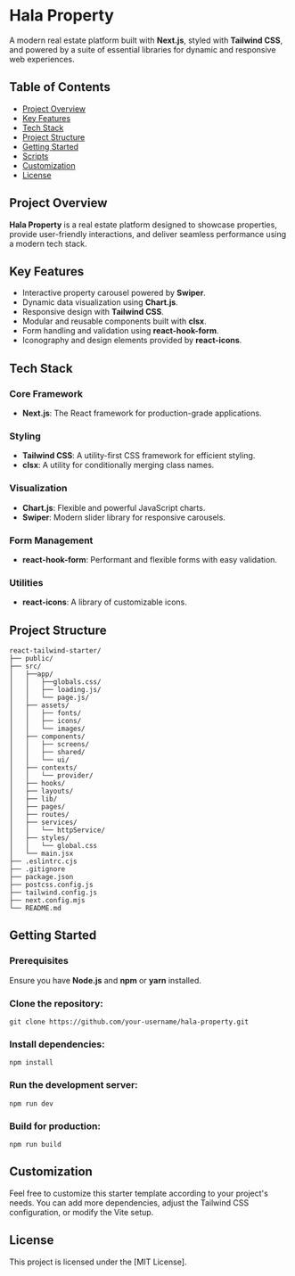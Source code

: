 # Hala Property

A modern real estate platform built with **Next.js**, styled with **Tailwind CSS**, and powered by a suite of essential libraries for dynamic and responsive web experiences.

## Table of Contents

- [Project Overview](#project-overview)
- [Key Features](#key-features)
- [Tech Stack](#tech-stack)
- [Project Structure](#project-structure)
- [Getting Started](#getting-started)
- [Scripts](#scripts)
- [Customization](#customization)
- [License](#license)

## Project Overview

**Hala Property** is a real estate platform designed to showcase properties, provide user-friendly interactions, and deliver seamless performance using a modern tech stack.

## Key Features

- Interactive property carousel powered by **Swiper**.
- Dynamic data visualization using **Chart.js**.
- Responsive design with **Tailwind CSS**.
- Modular and reusable components built with **clsx**.
- Form handling and validation using **react-hook-form**.
- Iconography and design elements provided by **react-icons**.

## Tech Stack

### Core Framework

- **Next.js**: The React framework for production-grade applications.

### Styling

- **Tailwind CSS**: A utility-first CSS framework for efficient styling.
- **clsx**: A utility for conditionally merging class names.

### Visualization

- **Chart.js**: Flexible and powerful JavaScript charts.
- **Swiper**: Modern slider library for responsive carousels.

### Form Management

- **react-hook-form**: Performant and flexible forms with easy validation.

### Utilities

- **react-icons**: A library of customizable icons.

## Project Structure

```
react-tailwind-starter/
├── public/
├── src/
│   ├──app/
│   │   ├──globals.css/
│   │   ├── loading.js/
│   │   └── page.js/
│   ├── assets/
│   │   ├── fonts/
│   │   ├── icons/
│   │   └── images/
│   ├── components/
│   │   ├── screens/
│   │   ├── shared/
│   │   └── ui/
│   ├── contexts/
│   │   └── provider/
│   ├── hooks/
│   ├── layouts/
│   ├── lib/
│   ├── pages/
│   ├── routes/
│   ├── services/
│   │   └── httpService/
│   ├── styles/
│   │   └── global.css
│   └── main.jsx
├── .eslintrc.cjs
├── .gitignore
├── package.json
├── postcss.config.js
├── tailwind.config.js
├── next.config.mjs
└── README.md
```

## Getting Started

### Prerequisites

Ensure you have **Node.js** and **npm** or **yarn** installed.

### Clone the repository:

```
git clone https://github.com/your-username/hala-property.git
```

### Install dependencies:

```
npm install
```

### Run the development server:

```
npm run dev
```

### Build for production:

```
npm run build
```

## Customization

Feel free to customize this starter template according to your project's needs. You can add more dependencies, adjust the Tailwind CSS configuration, or modify the Vite setup.

## License

This project is licensed under the [MIT License].
